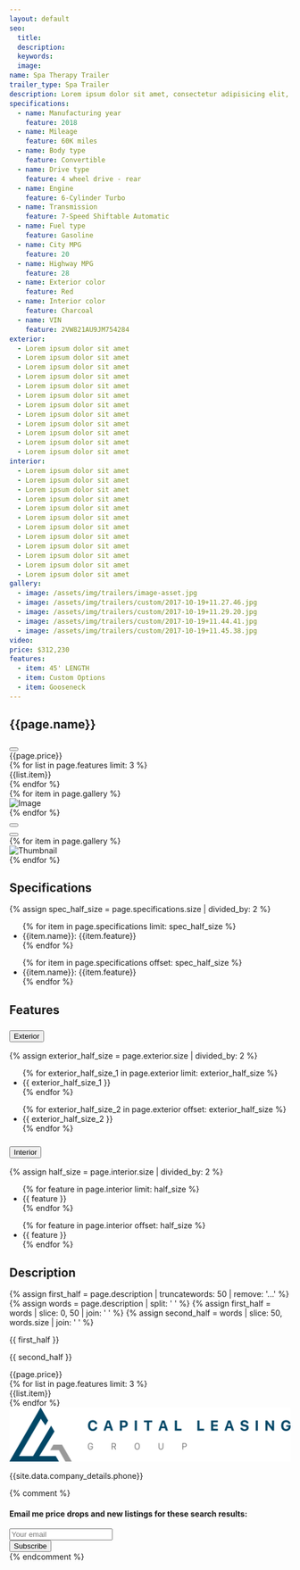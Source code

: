 ```yaml
---
layout: default
seo:
  title:
  description:
  keywords:
  image:
name: Spa Therapy Trailer
trailer_type: Spa Trailer
description: Lorem ipsum dolor sit amet, consectetur adipisicing elit, sed do eiusmod tempor incididunt ut labore et dolore magna aliqua. Ut enim ad minim veniam, quis nostrud exercitation ullamco laboris nisi ut aliquip ex ea commodo consequat. Duis aute irure dolor in reprehenderit in voluptate velit esse cillum dolore eu fugiat nulla pariatur. Excepteur sint occaecat cupidatat non proident, sunt in culpa qui officia deserunt mollit anim id est laborum.Lorem ipsum dolor sit amet, consectetur adipisicing elit, sed do eiusmod tempor incididunt ut labore et dolore magna aliqua. Ut enim ad minim veniam, quis nostrud exercitation ullamco laboris nisi ut aliquip ex ea commodo consequat. Duis aute irure dolor in reprehenderit in voluptate velit esse cillum dolore eu fugiat nulla pariatur. Excepteur sint occaecat cupidatat non proident, sunt in culpa qui officia deserunt mollit anim id est laborum.Lorem ipsum dolor sit amet, consectetur adipisicing elit, sed do eiusmod tempor incididunt ut labore et dolore magna aliqua. Ut enim ad minim veniam, quis nostrud exercitation ullamco laboris nisi ut aliquip ex ea commodo consequat. Duis aute irure dolor in reprehenderit in voluptate velit esse cillum dolore eu fugiat nulla pariatur. Excepteur sint occaecat cupidatat non proident, sunt in culpa qui officia deserunt mollit anim id est laborum.
specifications:
  - name: Manufacturing year
    feature: 2018
  - name: Mileage
    feature: 60K miles
  - name: Body type
    feature: Convertible
  - name: Drive type
    feature: 4 wheel drive - rear
  - name: Engine
    feature: 6-Cylinder Turbo
  - name: Transmission
    feature: 7-Speed Shiftable Automatic
  - name: Fuel type
    feature: Gasoline
  - name: City MPG
    feature: 20
  - name: Highway MPG
    feature: 28
  - name: Exterior color
    feature: Red
  - name: Interior color
    feature: Charcoal
  - name: VIN
    feature: 2VW821AU9JM754284
exterior:
  - Lorem ipsum dolor sit amet
  - Lorem ipsum dolor sit amet
  - Lorem ipsum dolor sit amet
  - Lorem ipsum dolor sit amet
  - Lorem ipsum dolor sit amet
  - Lorem ipsum dolor sit amet
  - Lorem ipsum dolor sit amet
  - Lorem ipsum dolor sit amet
  - Lorem ipsum dolor sit amet
  - Lorem ipsum dolor sit amet
  - Lorem ipsum dolor sit amet
  - Lorem ipsum dolor sit amet
interior:
  - Lorem ipsum dolor sit amet
  - Lorem ipsum dolor sit amet
  - Lorem ipsum dolor sit amet
  - Lorem ipsum dolor sit amet
  - Lorem ipsum dolor sit amet
  - Lorem ipsum dolor sit amet
  - Lorem ipsum dolor sit amet
  - Lorem ipsum dolor sit amet
  - Lorem ipsum dolor sit amet
  - Lorem ipsum dolor sit amet
  - Lorem ipsum dolor sit amet
  - Lorem ipsum dolor sit amet
gallery:
  - image: /assets/img/trailers/image-asset.jpg
  - image: /assets/img/trailers/custom/2017-10-19+11.27.46.jpg
  - image: /assets/img/trailers/custom/2017-10-19+11.29.20.jpg
  - image: /assets/img/trailers/custom/2017-10-19+11.44.41.jpg
  - image: /assets/img/trailers/custom/2017-10-19+11.45.38.jpg
video:
price: $312,230
features:
  - item: 45' LENGTH
  - item: Custom Options
  - item: Gooseneck
---
```

  <!-- Car details section -->
  <section class="container pt-4 pb-5 mb-xxl-3">
	<!-- Title + Share button -->
	<div class="d-flex justify-content-between gap-3 position-relative z-2 mb-3 mb-lg-4">
	  <h1 class="mb-0">{{page.name}}</h1>
	  <div class="d-flex gap-2">
		<div class="dropdown" data-bs-toggle="tooltip" data-bs-custom-class="tooltip-sm" title="Share">
		  <button type="button" class="btn btn-icon btn-ghost btn-secondary animate-scale rounded-circle" data-bs-toggle="dropdown" aria-haspopup="true" aria-expanded="false" aria-label="Share">
			<i class="fi-share-2 animate-target fs-base"></i>
		  </button>
		</div>
	  </div>
	</div>
	<!-- Listing meta visible on screens < 992px wide (lg breakpoint) -->
	<div class="d-lg-none mb-4">
	  <div class="d-flex align-items-center justify-content-between gap-3 pb-1 mb-2">
		<div class="h2 mb-0">{{page.price}}</div>
	  </div>
	  <div class="d-flex flex-wrap gap-2 gap-sm-3 fs-sm text-nowrap">
		{% for list in page.features limit: 3 %}
		<div class="d-flex align-items-center gap-2">
		  <i class="fal fa-chevron-right icon-size"></i>
		 {{list.item}}
		</div>
		{% endfor %}
	  </div>
	</div>
	<div class="row">
	  <!-- Gallery (slider) + Description -->
	  <div class="col-lg-8 pb-3 pb-sm-0 mb-4 mb-sm-5 mb-lg-0">
		<!-- Main slider -->
		<div class="swiper hover-effect-opacity" data-swiper='{
		  "spaceBetween": 16,
		  "loop": true,
		  "navigation": {
			"prevEl": ".btn-prev",
			"nextEl": ".btn-next"
		  },
		  "thumbs": {
			"swiper": "#thumbs"
		  }
		}'>
		  <div class="swiper-wrapper">
			  {% for item in page.gallery %}
			<div class="swiper-slide">
			  <div class="ratio bg-body-tertiary rounded overflow-hidden gallery-ratio">
				<img src="{{item.image}}" class="object-cover" alt="Image">
			  </div>
			</div>
			{% endfor %}
		  </div>
		  <!-- Prev / next buttons -->
		  <div class="position-absolute top-50 start-0 z-2 translate-middle-y ms-3 ms-sm-4 hover-effect-target opacity-0">
			<button type="button" class="btn btn-prev btn-icon btn-secondary bg-body border-0 rounded-circle animate-slide-start" aria-label="Prev" data-bs-theme="light">
			  <i class="fi-chevron-left fs-lg animate-target"></i>
			</button>
		  </div>
		  <div class="position-absolute top-50 end-0 z-2 translate-middle-y me-3 me-sm-4 hover-effect-target opacity-0">
			<button type="button" class="btn btn-next btn-icon btn-secondary bg-body border-0 rounded-circle animate-slide-end" aria-label="Next" data-bs-theme="light">
			  <i class="fi-chevron-right fs-lg animate-target"></i>
			</button>
		  </div>
		</div>
		<!-- Thumbnails slider -->
		<div class="swiper swiper-load swiper-thumbs pt-2 mt-1" id="thumbs" data-swiper='{
		  "loop": true,
		  "spaceBetween": 16,
		  "slidesPerView": 3,
		  "watchSlidesProgress": true,
		  "breakpoints": {
			"340": {
			  "slidesPerView": 4
			},
			"500": {
			  "slidesPerView": 5
			},
			"600": {
			  "slidesPerView": 6
			},
			"768": {
			  "slidesPerView": 4
			},
			"992": {
			  "slidesPerView": 5
			},
			"1200": {
			  "slidesPerView": 5
			}
		  }
		}'>
		  <div class="swiper-wrapper">
			{% for item in page.gallery %}
			<div class="swiper-slide swiper-thumb overflow-hidden">
			  <div class="ratio bg-body-tertiary gallery-ratio-thumb" >
				<img src="{{item.image}}" class="swiper-thumb-img object-cover" alt="Thumbnail">
			  </div>
			</div>
			{% endfor %}
		  </div>
		</div>
		<!-- Specifications -->
		<h2 class="h3 pt-5 mt-sm-2 my-lg-4">Specifications</h2>
		{% assign spec_half_size = page.specifications.size | divided_by: 2 %}
		<div class="row row-cols-1 row-cols-sm-2 gy-2">
		  <div class="col">
			<ul class="list-unstyled text-body-secondary mt-n1 mb-0">
			  {% for item in page.specifications limit: spec_half_size %}
			  <li class="mt-1">
				<span class="fw-medium text-dark-emphasis me-1">{{item.name}}:</span>
				{{item.feature}}
			  </li>
			  {% endfor %}
			</ul>
		  </div>
		  <div class="col">
			<ul class="list-unstyled text-body-secondary mt-n1 mb-0">
			{% for item in page.specifications offset: spec_half_size %}
			  <li class="mt-1">
				<span class="fw-medium text-dark-emphasis me-1">{{item.name}}:</span>
				{{item.feature}}
			  </li>
			  {% endfor %}
			</ul>
		  </div>
		</div>
		<!-- Fetures (Accordion) -->
		<h2 class="h3 pt-5 mt-sm-2 mb-2 mb-lg-3">Features</h2>
		<div class="accordion accordion-alt-icon" id="features">
		  <div class="accordion-item">
			<h3 class="accordion-header" id="headingExterior">
			  <button type="button" class="accordion-button fs-5 collapsed" data-bs-toggle="collapse" data-bs-target="#exterior" aria-expanded="false" aria-controls="exterior">
				<span class="stretched-link me-2">Exterior</span>
			  </button>
			</h3>
			<div class="accordion-collapse collapse" id="exterior" aria-labelledby="headingExterior" data-bs-parent="#features">
			  <div class="accordion-body fs-base">
				<div class="row row-cols-1 row-cols-sm-2 gy-2">
					{% assign exterior_half_size = page.exterior.size | divided_by: 2 %}
				  <div class="col">
					<ul class="mt-n1 mb-0">
					 {% for exterior_half_size_1 in page.exterior limit: exterior_half_size %}
						 <li class="mt-1">{{ exterior_half_size_1 }}</li>
					   {% endfor %}
					</ul>
				  </div>
				  <div class="col">
					<ul class="mt-n1 mb-0">
					 {% for exterior_half_size_2 in page.exterior offset: exterior_half_size %}
						 <li class="mt-1">{{ exterior_half_size_2 }}</li>
					   {% endfor %}
					</ul>
				  </div>
				</div>
			  </div>
		  </div>
		  </div>
		  <div class="accordion-item">
			<h3 class="accordion-header" id="headingInterior">
			  <button type="button" class="accordion-button fs-5 collapsed" data-bs-toggle="collapse" data-bs-target="#interior" aria-expanded="true" aria-controls="interior">
				<span class="stretched-link me-2">Interior</span>
			  </button>
			</h3>
			<div class="accordion-collapse collapse" id="interior" aria-labelledby="headingInterior" data-bs-parent="#features">
			  <div class="accordion-body fs-base">
				<div class="row row-cols-1 row-cols-sm-2 gy-2">
					{% assign half_size = page.interior.size | divided_by: 2 %}
				  <div class="col">
					<ul class="mt-n1 mb-0">
					 {% for feature in page.interior limit: half_size %}
						 <li class="mt-1">{{ feature }}</li>
					   {% endfor %}
					</ul>
				  </div>
				  <div class="col">
					<ul class="mt-n1 mb-0">
					 {% for feature in page.interior offset: half_size %}
						 <li class="mt-1">{{ feature }}</li>
					   {% endfor %}
					</ul>
				  </div>
				</div>
			  </div>
			</div>
		  </div>
		</div>
		<!-- Seller's description -->
		<h2 class="h3 pt-5 mt-sm-2">Description</h2>
		{% assign first_half = page.description | truncatewords: 50 | remove: '...' %}
		{% assign words = page.description | split: ' ' %}
		{% assign first_half = words | slice: 0, 50 | join: ' ' %}
		{% assign second_half = words | slice: 50, words.size | join: ' ' %}
		<p>{{ first_half }}</p>
		<div class="collapse" id="moreDescription">
		  <p>{{ second_half }}</p>
		</div>
		<div class="nav">
		  <a class="nav-link position-relative px-0 collapsed" href="#moreDescription" data-bs-toggle="collapse" aria-expanded="false" aria-controls="moreDescription" aria-label="Show / hide services">
			<span class="hover-effect-underline stretched-link" data-label-collapsed="Show more" data-label-expanded="Show less"></span>
			<i class="collapse-toggle-icon fi-chevron-down fs-base mt-1 ms-1"></i>
		  </a>
		</div>
	  </div>
	  <!-- Sidebar with car detail and seller info -->
	  <aside class="col-lg-4" style="margin-top: -110px">
		<div class="position-sticky top-0" style="padding-top: 110px">
		  <!-- Listing meta visible on screens > 991px (lg breakpoint) -->
		  <div class="d-none d-lg-block">
			<div class="h2 pb-1 mb-2">{{page.price}}</div>
			<div class="d-flex flex-wrap justify-content-lg-between gap-2 fs-sm text-nowrap mb-4">
			  {% for list in page.features limit: 3 %}
				<div class="d-flex align-items-center gap-2">
				  <i class="fal fa-chevron-right icon-size"></i>
				 {{list.item}}
				</div>
				{% endfor %}
			</div>
		  </div>
		  <!-- Seller info card -->
		  <div class="card bg-body-tertiary border-0 p-sm-2 p-lg-0 p-xl-2 mb-4">
			<div class="card-body">
			  <div class="d-flex align-items-center position-relative mb-3">
				<div class="">
				  <img src="/assets/img/logo.svg" class="w-75" alt="Avatar">
				</div>
			  </div>
			  <div class="d-flex flex-wrap gap-3">
				<p>{{site.data.company_details.phone}}</p>
			  </div>
			</div>
		  </div>
		  {% comment %}
		  <!-- Subscribe -->
		  <div class="card p-sm-2 p-lg-0 p-xl-2">
			<div class="card-body">
			  <h4 class="h6">Email me price drops and new listings for these search results:</h4>
			  <form class="needs-validation d-flex flex-column flex-sm-row flex-lg-column flex-xl-row gap-2 gap-sm-3 gap-lg-2 gap-xl-3 mb-3" novalidate>
				<div class="position-relative">
				  <i class="fi-mail position-absolute top-50 start-0 translate-middle-y ms-3"></i>
				  <input type="email" class="form-control form-icon-start" placeholder="Your email" required>
				</div>
				<button type="submit" class="btn btn-secondary">Subscribe</button>
			  </form>
			</div>
		  </div>
		  {% endcomment %}
		</div>
	  </aside>
	</div>
  </section>
